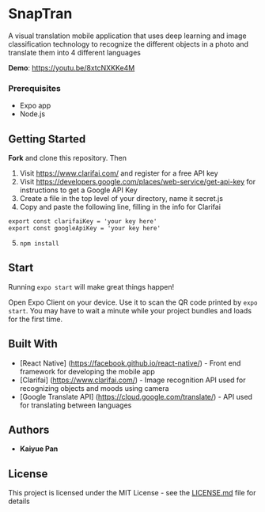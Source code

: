 # SnapTran

A visual translation mobile application that uses deep learning and image classification technology to recognize the different objects in a photo and translate them into 4 different languages

**Demo**: https://youtu.be/8xtcNXKKe4M

### Prerequisites

  * Expo app
  * Node.js

## Getting Started

**Fork** and clone this repository. Then
1) Visit https://www.clarifai.com/ and register for a free API key
2) Visit https://developers.google.com/places/web-service/get-api-key for instructions to get a Google API Key
3) Create a file in the top level of your directory, name it secret.js
4) Copy and paste the following line, filling in the info for Clarifai
```
export const clarifaiKey = 'your key here'
export const googleApiKey = 'your key here'
```
5) `npm install`
 
## Start

Running `expo start` will make great things happen!

Open Expo Client on your device. Use it to scan the QR code printed by `expo start`. You may have to wait a minute while your project bundles and loads for the first time.

## Built With

* [React Native] (https://facebook.github.io/react-native/) - Front end framework for developing the mobile app
* [Clarifai] (https://www.clarifai.com/) - Image recognition API used for recognizing objects and moods using camera
* [Google Translate API] (https://cloud.google.com/translate/) - API used for translating between languages

## Authors

* **Kaiyue Pan**

## License

This project is licensed under the MIT License - see the [LICENSE.md](LICENSE.md) file for details
